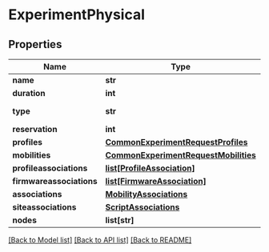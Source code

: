# ExperimentPhysical

## Properties
Name | Type | Description | Notes
------------ | ------------- | ------------- | -------------
**name** | **str** |  | [optional] 
**duration** | **int** |  | [optional] 
**type** | **str** |  | [default to 'physical']
**reservation** | **int** |  | [optional] 
**profiles** | [**CommonExperimentRequestProfiles**](CommonExperimentRequestProfiles.md) |  | [optional] 
**mobilities** | [**CommonExperimentRequestMobilities**](CommonExperimentRequestMobilities.md) |  | [optional] 
**profileassociations** | [**list[ProfileAssociation]**](ProfileAssociation.md) |  | [optional] 
**firmwareassociations** | [**list[FirmwareAssociation]**](FirmwareAssociation.md) |  | [optional] 
**associations** | [**MobilityAssociations**](MobilityAssociations.md) |  | [optional] 
**siteassociations** | [**ScriptAssociations**](ScriptAssociations.md) |  | [optional] 
**nodes** | **list[str]** |  | [optional] 

[[Back to Model list]](../README.md#documentation-for-models) [[Back to API list]](../README.md#documentation-for-api-endpoints) [[Back to README]](../README.md)


